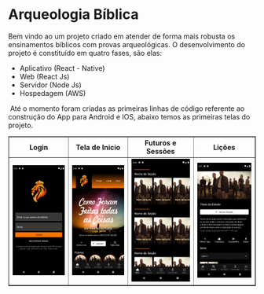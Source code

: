 # Arqueologia Bíblica

Bem vindo ao um projeto criado em atender de forma mais robusta os ensinamentos bíblicos com provas arqueológicas. O desenvolvimento do projeto é constituído em quatro fases, são elas:

* Aplicativo (React - Native)
* Web (React Js)
* Servidor (Node Js)
* Hospedagem (AWS)

​	Até o momento foram criadas as primeiras linhas de código referente ao construção do App para Android e IOS, abaixo temos as primeiras telas do projeto.

<table border="1">
    <thead>
    	<tr>
        	<th>Login</th>
            <th>Tela de Inicio</th>
            <th>Futuros e Sessões</th>
            <th>Lições</th>
        </tr>
    </thead>
    <tbody>
    	<tr>
        	<td align="center"><img width="220" src="assets/loginPass.png" alt="Tela de Login do App" /></td>
            <td align="center"><img width="220" src="assets/home01.png" alt="Tela de Inicio do App" /></td>
            <td align="center"><img width="220" src="assets/home02.png" alt="Tela de Inicio do App" /></td>
            <td align="center"><img width="220" src="assets/estudo01.png" alt="Tela de Inicio do App" /></td>
        </tr>
    </tbody>
</table>



​	 
